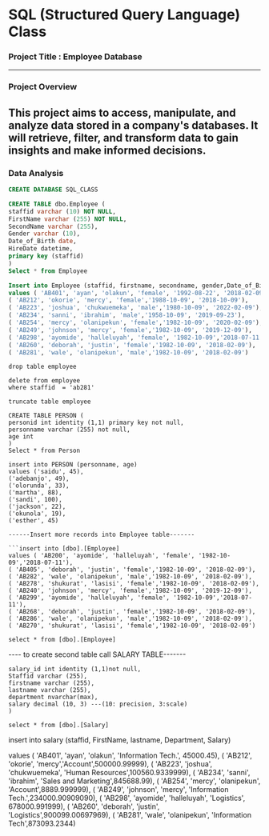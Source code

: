 # SQL (Structured Query Language) Class

### Project Title : Employee Database
---
### Project Overview

This project aims to access, manipulate, and analyze data stored in a company's databases. It will retrieve, filter, and transform data to gain insights and make informed decisions. 
---
### Data Analysis

```SQL
CREATE DATABASE SQL_CLASS

CREATE TABLE dbo.Employee (
staffid varchar (10) NOT NULL,
FirstName varchar (255) NOT NULL,
SecondName varchar (255),
Gender varchar (10),
Date_of_Birth date,
HireDate datetime,
primary key (staffid)
)
Select * from Employee

Insert into Employee (staffid, firstname, secondname, gender,Date_of_Birth, hiredate)
values ( 'AB401', 'ayan', 'olakun', 'female', '1992-08-22', '2018-02-09'),
( 'AB212', 'okorie', 'mercy', 'female','1988-10-09', '2018-10-09'),
( 'AB223', 'joshua', 'chukwuemeka', 'male','1980-10-09', '2022-02-09'),
( 'AB234', 'sanni', 'ibrahim', 'male','1958-10-09', '2019-09-23'),
( 'AB254', 'mercy', 'olanipekun', 'female','1982-10-09', '2020-02-09'),
( 'AB249', 'johnson', 'mercy', 'female','1982-10-09', '2019-12-09'),
( 'AB298', 'ayomide', 'halleluyah', 'female', '1982-10-09','2018-07-11'),
( 'AB260', 'deborah', 'justin', 'female','1982-10-09', '2018-02-09'),
( 'AB281', 'wale', 'olanipekun', 'male','1982-10-09', '2018-02-09')
```
```-------to drop table --------
drop table employee
```

```----delete sql command------
delete from employee
where staffid  = 'ab281'
```

```-----truncate sql command------
truncate table employee
```

```------identity in SQL -----
CREATE TABLE PERSON (
personid int identity (1,1) primary key not null,
personname varchar (255) not null,
age int
)
Select * from Person

insert into PERSON (personname, age)
values ('saidu', 45),
('adebanjo', 49),
('olorunda', 33),
('martha', 88),
('sandi', 100),
('jackson', 22),
('okunola', 19),
('esther', 45)

------Insert more records into Employee table-------

```insert into [dbo].[Employee]
values ( 'AB200', 'ayomide', 'halleluyah', 'female', '1982-10-09','2018-07-11'),
( 'AB405', 'deborah', 'justin', 'female','1982-10-09', '2018-02-09'),
( 'AB282', 'wale', 'olanipekun', 'male','1982-10-09', '2018-02-09'),
( 'AB278', 'shukurat', 'lasisi', 'female','1982-10-09', '2018-02-09'),
( 'AB240', 'johnson', 'mercy', 'female','1982-10-09', '2019-12-09'),
( 'AB299', 'ayomide', 'halleluyah', 'female', '1982-10-09','2018-07-11'),
( 'AB268', 'deborah', 'justin', 'female','1982-10-09', '2018-02-09'),
( 'AB286', 'wale', 'olanipekun', 'male','1982-10-09', '2018-02-09'),
( 'AB270', 'shukurat', 'lasisi', 'female','1982-10-09', '2018-02-09')

select * from [dbo].[Employee]
```
---- to create second table call SALARY TABLE-------

```CREATE TABLE Salary (
salary_id int identity (1,1)not null,
Staffid varchar (255),
firstname varchar (255),
lastname varchar (255),
department nvarchar(max),
salary decimal (10, 3) ---(10: precision, 3:scale)
)

select * from [dbo].[Salary]
```
insert into salary (staffid, FirstName, lastname, Department, Salary)

values ( 'AB401', 'ayan', 'olakun', 'Information Tech.', 45000.45),
( 'AB212', 'okorie', 'mercy','Account',500000.99999),
( 'AB223', 'joshua', 'chukwuemeka', 'Human Resources',100560.9339999),
( 'AB234', 'sanni', 'ibrahim', 'Sales and Marketing',845688.99),
( 'AB254', 'mercy', 'olanipekun', 'Account',8889.999999),
( 'AB249', 'johnson', 'mercy', 'Information Tech.',234000.90909090),
( 'AB298', 'ayomide', 'halleluyah', 'Logistics', 678000.991999),
( 'AB260', 'deborah', 'justin', 'Logistics',900099.00697969),
( 'AB281', 'wale', 'olanipekun', 'Information Tech',873093.2344)









